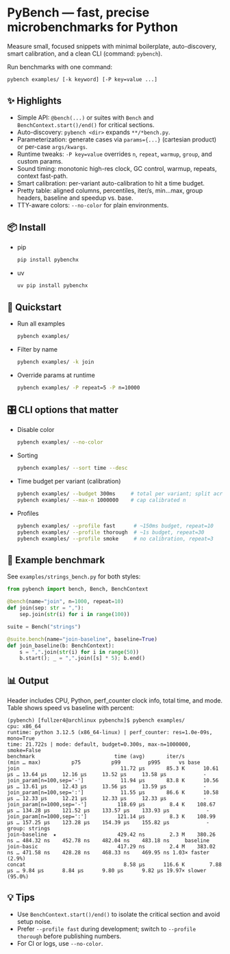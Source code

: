 # PyBench — fast, precise microbenchmarks for Python

Measure small, focused snippets with minimal boilerplate, auto-discovery, smart calibration, and a clean CLI (command: `pybench`).

Run benchmarks with one command:

```bash
pybench examples/ [-k keyword] [-P key=value ...]
```

## ✨ Highlights

- Simple API: `@bench(...)` or suites with `Bench` and `BenchContext.start()/end()` for critical sections.
- Auto-discovery: `pybench <dir>` expands `**/*bench.py`.
- Parameterization: generate cases via `params={...}` (cartesian product) or per-case `args/kwargs`.
- Runtime tweaks: `-P key=value` overrides `n`, `repeat`, `warmup`, `group`, and custom params.
- Sound timing: monotonic high-res clock, GC control, warmup, repeats, context fast-path.
- Smart calibration: per-variant auto-calibration to hit a time budget.
- Pretty table: aligned columns, percentiles, iter/s, min…max, group headers, baseline and speedup vs. base.
- TTY-aware colors: `--no-color` for plain environments.

## 📦 Install

- pip
  ```bash
  pip install pybenchx
  ```
- uv
  ```bash
  uv pip install pybenchx
  ```

## 🚀 Quickstart

- Run all examples
  ```bash
  pybench examples/
  ```
- Filter by name
  ```bash
  pybench examples/ -k join
  ```
- Override params at runtime
  ```bash
  pybench examples/ -P repeat=5 -P n=10000
  ```

## 🎛️ CLI options that matter

- Disable color
  ```bash
  pybench examples/ --no-color
  ```
- Sorting
  ```bash
  pybench examples/ --sort time --desc
  ```
- Time budget per variant (calibration)
  ```bash
  pybench examples/ --budget 300ms     # total per variant; split across repeats
  pybench examples/ --max-n 1000000    # cap calibrated n
  ```
- Profiles
  ```bash
  pybench examples/ --profile fast      # ~150ms budget, repeat=10
  pybench examples/ --profile thorough  # ~1s budget, repeat=30
  pybench examples/ --profile smoke     # no calibration, repeat=3
  ```

## 🧪 Example benchmark

See `examples/strings_bench.py` for both styles:

```python
from pybench import bench, Bench, BenchContext

@bench(name="join", n=1000, repeat=10)
def join(sep: str = ","):
    sep.join(str(i) for i in range(100))

suite = Bench("strings")

@suite.bench(name="join-baseline", baseline=True)
def join_baseline(b: BenchContext):
    s = ",".join(str(i) for i in range(50))
    b.start(); _ = ",".join([s] * 5); b.end()
```

## 📊 Output

Header includes CPU, Python, perf_counter clock info, total time, and mode. Table shows speed vs baseline with percent:

```
(pybench) [fullzer4@archlinux pybenchx]$ pybench examples/
cpu: x86_64
runtime: python 3.12.5 (x86_64-linux) | perf_counter: res=1.0e-09s, mono=True
time: 21.722s | mode: default, budget=0.300s, max-n=1000000, smoke=False
benchmark                          time (avg)       iter/s              (min … max)          p75          p99         p995      vs base
join                                 11.72 µs       85.3 K      10.61 µs … 13.64 µs     12.16 µs     13.52 µs     13.58 µs            -
join_param[n=100,sep='-']            11.94 µs       83.8 K      10.56 µs … 13.61 µs     12.43 µs     13.56 µs     13.59 µs            -
join_param[n=100,sep=':']            11.55 µs       86.6 K      10.58 µs … 12.33 µs     12.21 µs     12.33 µs     12.33 µs            -
join_param[n=1000,sep='-']          118.69 µs        8.4 K    108.67 µs … 134.28 µs    121.52 µs    133.57 µs    133.93 µs            -
join_param[n=1000,sep=':']          121.14 µs        8.3 K    108.99 µs … 157.25 µs    123.28 µs    154.39 µs    155.82 µs            -
group: strings                                                                                                                  
join-baseline  ★                    429.42 ns        2.3 M    380.26 ns … 484.32 ns    452.78 ns    482.04 ns    483.18 ns     baseline
join-basic                          417.29 ns        2.4 M    383.02 ns … 471.58 ns    428.28 ns    468.33 ns    469.95 ns 1.03× faster (2.9%)
concat                                8.58 µs      116.6 K        7.88 µs … 9.84 µs      8.84 µs      9.80 µs      9.82 µs 19.97× slower (95.0%)
```

## 💡 Tips

- Use `BenchContext.start()/end()` to isolate the critical section and avoid setup noise.
- Prefer `--profile fast` during development; switch to `--profile thorough` before publishing numbers.
- For CI or logs, use `--no-color`.
